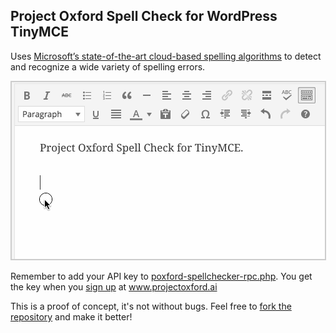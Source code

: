 ## Project Oxford Spell Check for WordPress TinyMCE

Uses  [Microsoft’s state-of-the-art cloud-based spelling algorithms](https://www.projectoxford.ai/spellcheck) to detect and recognize a wide variety of spelling errors.

<p align="center">
  <img src="https://github.com/soderlind/poxford-spellchecker/blob/master/spellcheck.gif?raw=true" alt="demo" style="border: solid 2px #ccc;" />
</p>

Remember to add your API key to [poxford-spellchecker-rpc.php](poxford-spellchecker-rpc.php#L10). You get the key when you [sign up](https://www.projectoxford.ai/Account/Login?callbackUrl=/Subscription/Index?productId=/products/557a4bd3e597ed1a5886b8d5) at www.projectoxford.ai


This is a proof of concept, it's not without bugs. Feel free to [fork the repository](https://github.com/soderlind/poxford-spellchecker#fork-destination-box) and make it better!
